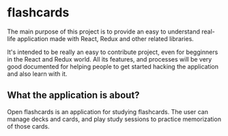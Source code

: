 # flashcards
The main purpose of this project is to provide an easy to understand real-life application made with React, Redux and other related libraries.

It's intended to be really an easy to contribute project, even for begginners in the React and Redux world. All its features, and processes will be very good documented for helping people to get started hacking the application and also learn with it.

## What the application is about?

Open flashcards is an application for studying flashcards. The user can manage decks and cards, and play study sessions to practice memorization of those cards.
